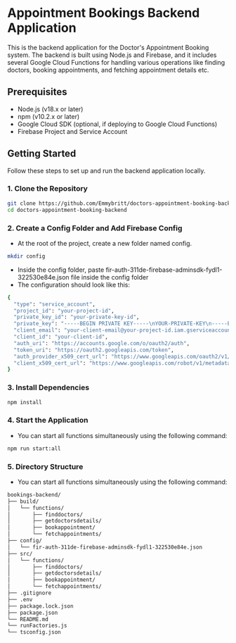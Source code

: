 # Appointment Bookings Backend Application

This is the backend application for the Doctor's Appointment Booking system. The backend is built using Node.js and Firebase, and it includes several Google Cloud Functions for handling various operations like finding doctors, booking appointments, and fetching appointment details etc.

## Prerequisites

- Node.js (v18.x or later)
- npm (v10.2.x or later)
- Google Cloud SDK (optional, if deploying to Google Cloud Functions)
- Firebase Project and Service Account

## Getting Started

Follow these steps to set up and run the backend application locally.

### 1. Clone the Repository

```sh
git clone https://github.com/Emmybritt/doctors-appointment-booking-backend.git
cd doctors-appointment-booking-backend
```

### 2. Create a Config Folder and Add Firebase Config

- At the root of the project, create a new folder named config.

```sh
mkdir config
```
- Inside the config folder, paste fir-auth-311de-firebase-adminsdk-fydl1-322530e84e.json file inside the config folder
- The configuration should look like this:
```sh
{
  "type": "service_account",
  "project_id": "your-project-id",
  "private_key_id": "your-private-key-id",
  "private_key": "-----BEGIN PRIVATE KEY-----\nYOUR-PRIVATE-KEY\n-----END PRIVATE KEY-----\n",
  "client_email": "your-client-email@your-project-id.iam.gserviceaccount.com",
  "client_id": "your-client-id",
  "auth_uri": "https://accounts.google.com/o/oauth2/auth",
  "token_uri": "https://oauth2.googleapis.com/token",
  "auth_provider_x509_cert_url": "https://www.googleapis.com/oauth2/v1/certs",
  "client_x509_cert_url": "https://www.googleapis.com/robot/v1/metadata/x509/your-client-email@your-project-id.iam.gserviceaccount.com"
}
```

### 3. Install Dependencies
```sh
npm install
```

### 4. Start the Application
- You can start all functions simultaneously using the following command:
```sh
npm run start:all
```
### 5. Directory Structure

- You can start all functions simultaneously using the following command:
```sh
bookings-backend/
├── build/
│   └── functions/
│       ├── finddoctors/
│       ├── getdoctorsdetails/
│       ├── bookappointment/
│       └── fetchappointments/
├── config/
│   └── fir-auth-311de-firebase-adminsdk-fydl1-322530e84e.json
├── src/
│   └── functions/
│       ├── finddoctors/
│       ├── getdoctorsdetails/
│       ├── bookappointment/
│       └── fetchappointments/
├── .gitignore
├── .env
├── package.lock.json
├── package.json
└── README.md
└── runFactories.js
└── tsconfig.json
```